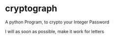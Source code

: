 # cryptograph
A python Program, to crypto your Integer Password

I will as soon as possible, make it work for letters
